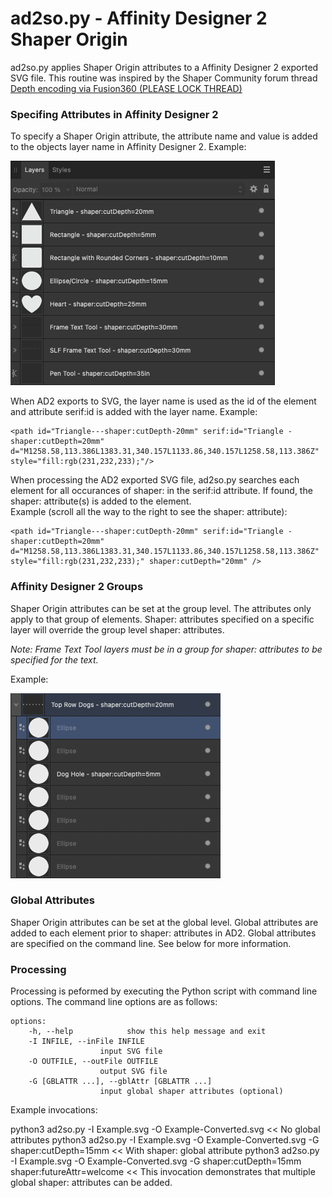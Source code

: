 # ad2so.py - Affinity Designer 2 Shaper Origin

ad2so.py applies Shaper Origin attributes to a Affinity Designer 2 exported SVG file. This routine was inspired by the Shaper Community forum thread [Depth encoding via Fusion360 (PLEASE LOCK THREAD)](https://community.shapertools.com/t/depth-encoding-via-fusion360-please-lock-thread/10075)

### Specifing Attributes in Affinity Designer 2

To specify a Shaper Origin attribute, the attribute name and value is added to the objects layer name in Affinity Designer 2. Example:

![AD2 Layers](img/layers.png)

When AD2 exports to SVG, the layer name is used as the id of the element and attribute serif:id is added with the layer name. Example:

    <path id="Triangle---shaper:cutDepth-20mm" serif:id="Triangle - shaper:cutDepth=20mm" d="M1258.58,113.386L1383.31,340.157L1133.86,340.157L1258.58,113.386Z" style="fill:rgb(231,232,233);"/>


When processing the AD2 exported SVG file, ad2so.py searches each element for all occurances of shaper: in the serif:id attribute. If found, the shaper: attribute(s) is added to the element.<br>
Example (scroll all the way to the right to see the shaper: attribute):

    <path id="Triangle---shaper:cutDepth-20mm" serif:id="Triangle - shaper:cutDepth=20mm" d="M1258.58,113.386L1383.31,340.157L1133.86,340.157L1258.58,113.386Z" style="fill:rgb(231,232,233);" shaper:cutDepth="20mm" />

### Affinity Designer 2 Groups

Shaper Origin attributes can be set at the group level. The attributes only apply to that group of elements. Shaper: attributes specified on a specific layer will override the group level shaper: attributes.

*Note: Frame Text Tool layers must be in a group for shaper: attributes to be specified for the text.*

Example: 

![AD2 Groups](img/groups.png)

### Global Attributes

Shaper Origin attributes can be set at the global level. Global attributes are added to each element prior to shaper: attributes in AD2. Global attributes are specified on the command line. See below for more information. 

### Processing

Processing is peformed by executing the Python script with command line options. The command line options are as follows:  

    options:
        -h, --help            show this help message and exit
        -I INFILE, --inFile INFILE
                        input SVG file
        -O OUTFILE, --outFile OUTFILE
                        output SVG file
        -G [GBLATTR ...], --gblAttr [GBLATTR ...]
                        input global shaper attributes (optional)


Example invocations: 

python3 ad2so.py -I Example.svg -O Example-Converted.svg                                                    << No global attributes 
python3 ad2so.py -I Example.svg -O Example-Converted.svg -G shaper:cutDepth=15mm                            << With shaper: global attribute
python3 ad2so.py -I Example.svg -O Example-Converted.svg -G shaper:cutDepth=15mm shaper:futureAttr=welcome  << This invocation demonstrates that multiple global shaper: attributes can be added. 